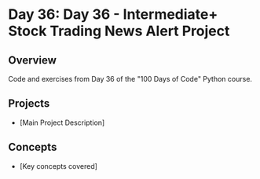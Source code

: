 # Day 36: Day 36 - Intermediate+ Stock Trading News Alert Project

## Overview
Code and exercises from Day 36 of the "100 Days of Code" Python course.

## Projects
- [Main Project Description]

## Concepts
- [Key concepts covered]
